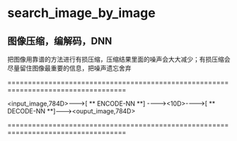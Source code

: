 # search_image_by_image
## 图像压缩，编解码，DNN
把图像用靠谱的方法进行有损压缩，压缩结果里面的噪声会大大减少；有损压缩会尽量留住图像最重要的信息，把噪声遗忘舍弃

===================================================================================

<input_image,784D>--->[ ** ENCODE-NN **] ----><10D>---->[ ** DECODE-NN **]---><ouput_image,784D>

===================================================================================
